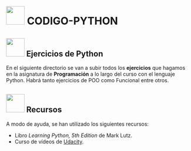# <img src="https://www.python.org/static/apple-touch-icon-144x144-precomposed.png" width="50"> CODIGO-PYTHON
## <img src="https://cdn4.iconfinder.com/data/icons/web-and-seo-icon-set/512/tasks-512.png" width="50"> Ejercicios de Python
En el siguiente directorio se van a subir todos los **ejercicios** que hagamos en la asignatura de **Programación** a lo largo del curso con el lenguaje Python. Habrá tanto ejercicios de POO como Funcional entre otros.

## <img src="http://www.librointeractivo.com/wp-content/uploads/icono.png" width="50"> Recursos
A modo de ayuda, se han utilizado los siguientes recursos:

 - Libro *Learning Python, 5th Edition* de Mark Lutz.
 - Curso de vídeos de [Udacity](https://www.udacity.com/course/intro-to-computer-science--cs101).
